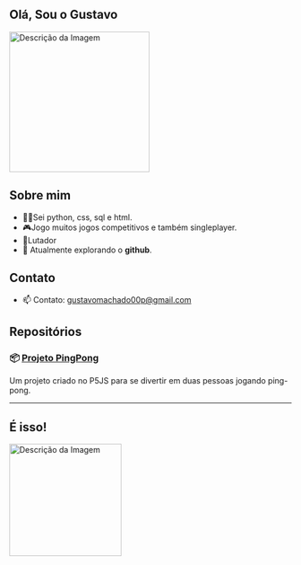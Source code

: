 ## Olá, Sou o Gustavo 


<img src="https://i.pinimg.com/564x/1f/4a/45/1f4a45cfea56d4f83a3e734293122739.jpg" alt="Descrição da Imagem" width="250" />


## Sobre mim
- 👨‍💻Sei python, css, sql e html. <br/>
- 🎮Jogo muitos jogos competitivos e também singleplayer. <br/>
- 🥊Lutador
- 🌱 Atualmente explorando o **github**. <br/>

## Contato

- 📫 Contato: [gustavomachado00p@gmail.com](https://mail.google.com/mail/u/0/#inbox?compose=GTvVlcSGLddDjBXmBLXJTkhqwGXHHQfRkrTSNnZQnbnWJTWHdrGSzfscgrswxhBqNSDnqwrBDvxGc)

## Repositórios

### 📦 [Projeto PingPong](https://guhxx44.github.io/PingPong/)


Um projeto criado no P5JS para se divertir em duas pessoas jogando ping-pong.


---

## É isso!
 <img src="https://i.pinimg.com/564x/bd/9b/0d/bd9b0da0bec4d5ce0f39dcb2413e0174.jpg" alt="Descrição da Imagem" width="200" />
